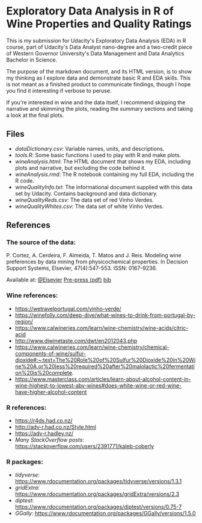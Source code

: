 # Exploratory Data Analysis in R of Wine Properties and Quality Ratings

This is my submission for Udacity's Exploratory Data Analysis (EDA) in R course, part of Udacity's Data Analyst nano-degree and a two-credit piece of Western Governor University's Data Management and Data Analytics Bachelor in Science.

The purpose of the markdown document, and its HTML version, is to show my thinking as I explore data and demonstrate basic R and EDA skills. This is not meant as a finished product to communicate findings, though I hope you find it interesting if verbose to peruse.

If you're interested in wine and the data itself, I recommend skipping the narrative and skimming the plots, reading the summary sections and taking a look at the final plots.

## Files

* *dataDictionary.csv*: Variable names, units, and descriptions.
* *tools.R*: Some basic functions I used to play with R and make plots.
* *wineAnalysis.html*: The HTML document that shows my EDA, including plots and narrative, but excluding the code behind it.
* *wineAnalysis.rmd*: The R notebook containing my full EDA, including the R code.
* *wineQualityInfo.txt*: The informational document supplied with this data set by Udacity. Contains background and data dictionary.
* *wineQualityReds.csv*: The data set of red Vinho Verdes.
* *wineQualityWhites.csv*: The data set of white Vinho Verdes.

## References

### The source of the data:

P. Cortez, A. Cerdeira, F. Almeida, T. Matos and J. Reis. 
  Modeling wine preferences by data mining from physicochemical properties.
  In Decision Support Systems, Elsevier, 47(4):547-553. ISSN: 0167-9236.

  Available at: [@Elsevier](http://dx.doi.org/10.1016/j.dss.2009.05.016)
                [Pre-press (pdf)](http://www3.dsi.uminho.pt/pcortez/winequality09.pdf)
                [bib](http://www3.dsi.uminho.pt/pcortez/dss09.bib)
    
            
### Wine references:
                
* https://wetravelportugal.com/vinho-verde/
* https://winefolly.com/deep-dive/what-wines-to-drink-from-portugal-by-region/
* https://www.calwineries.com/learn/wine-chemistry/wine-acids/citric-acid
* http://www.diwinetaste.com/dwt/en2012043.php
* https://www.calwineries.com/learn/wine-chemistry/chemical-components-of-wine/sulfur-dioxide#:~:text=The%20Role%20of%20Sulfur%20Dioxide%20in%20Wine%20A,or%20less%20required%20after%20malolactic%20fermentation%20is%20complete.
* https://www.masterclass.com/articles/learn-about-alcohol-content-in-wine-highest-to-lowest-abv-wines#does-white-wine-or-red-wine-have-higher-alcohol-content


### R references:

* https://r4ds.had.co.nz/
* http://adv-r.had.co.nz/Style.html
* https://adv-r.hadley.nz/
* *Many StackOverflow posts*: https://stackoverflow.com/users/2391771/kaleb-coberly


### R packages:

* *tidyverse*: https://www.rdocumentation.org/packages/tidyverse/versions/1.3.1
* *gridExtra*: https://www.rdocumentation.org/packages/gridExtra/versions/2.3
* *diptest*: https://www.rdocumentation.org/packages/diptest/versions/0.75-7
* *GGally*: https://www.rdocumentation.org/packages/GGally/versions/1.5.0

